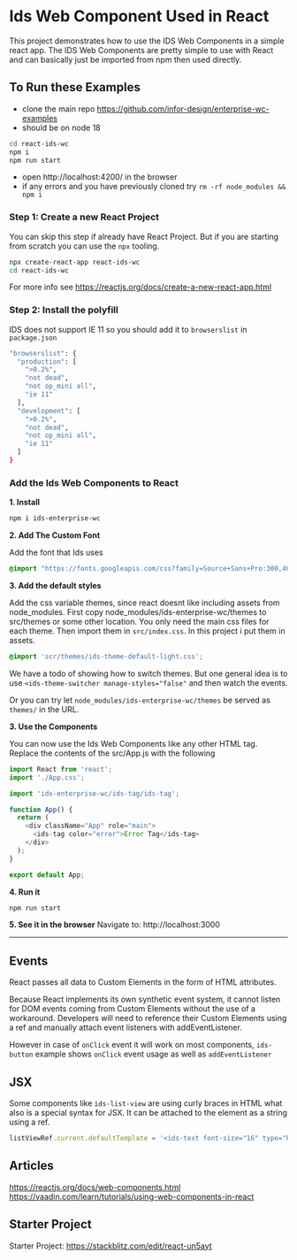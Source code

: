# Ids Web Component Used in React

This project demonstrates how to use the IDS Web Components in a simple react app. The IDS Web Components are pretty simple to use with React and can basically just be imported from npm then used directly.

## To Run these Examples

- clone the main repo https://github.com/infor-design/enterprise-wc-examples
- should be on node 18

```sh
cd react-ids-wc
npm i
npm run start
```

- open http://localhost:4200/ in the browser
- if any errors and you have previously cloned try `rm -rf node_modules && npm i`

### Step 1: Create a new React Project

You can skip this step if already have React Project. But if you are starting from scratch you can use the `npx` tooling.

```bash
npx create-react-app react-ids-wc
cd react-ids-wc
```

For more info see https://reactjs.org/docs/create-a-new-react-app.html

### Step 2: Install the polyfill

IDS does not support IE 11 so you should add it to `browserslist` in `package.json`

```bash
"browserslist": {
  "production": [
    ">0.2%",
    "not dead",
    "not op_mini all",
    "ie 11"
  ],
  "development": [
    ">0.2%",
    "not dead",
    "not op_mini all",
    "ie 11"
  ]
}
```

### Add the Ids Web Components to React

**1. Install**

```bash
npm i ids-enterprise-wc
````

**2. Add The Custom Font**

Add the font that Ids uses

```css
@import "https://fonts.googleapis.com/css?family=Source+Sans+Pro:300,400,600&amp;display=swap";
```

**3. Add the default styles**

Add the css variable themes, since react doesnt like including assets from node_modules. First copy node_modules/ids-enterprise-wc/themes to src/themes or some other location. You only need the main css files for each theme. Then import them in `src/index.css`. In this project i put them in assets.

```css
@import 'scr/themes/ids-theme-default-light.css';
```

We have a todo of showing how to switch themes. But one general idea is to use `<ids-theme-switcher manage-styles="false"` and then watch the events.

Or you can try let `node_modules/ids-enterprise-wc/themes` be served as `themes/` in the URL.

**3. Use the Components**

You can now use the Ids Web Components like any other HTML tag. Replace the contents of the src/App.js with the following

```js
import React from 'react';
import './App.css';

import 'ids-enterprise-wc/ids-tag/ids-tag';

function App() {
  return (
    <div className="App" role="main">
      <ids-tag color="error">Error Tag</ids-tag>
    </div>
  );
}

export default App;
```

**4. Run it**

```bash
npm run start
```

**5. See it in the browser**
Navigate to: http://localhost:3000

---

## Events
React passes all data to Custom Elements in the form of HTML attributes.

Because React implements its own synthetic event system, it cannot listen for DOM events coming from Custom Elements without the use of a workaround. Developers will need to reference their Custom Elements using a ref and manually attach event listeners with addEventListener.

However in case of `onClick` event it will work on most components, `ids-button` example shows `onClick` event usage as well as `addEventListener`

## JSX
Some components like `ids-list-view` are using curly braces in HTML what also is a special syntax for JSX.
It can be attached to the element as a string using a ref.

```js
listViewRef.current.defaultTemplate = '<ids-text font-size="16" type="h2">${productName}</ids-text>'
```

## Articles

https://reactjs.org/docs/web-components.html
https://vaadin.com/learn/tutorials/using-web-components-in-react

## Starter Project

Starter Project: https://stackblitz.com/edit/react-un5ayt
